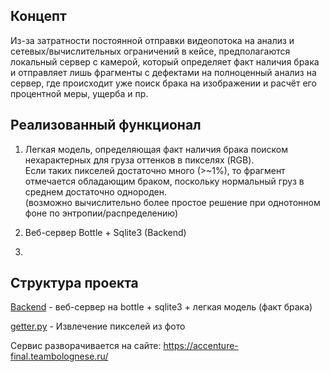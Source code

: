 ## Концепт

Из-за затратности постоянной отправки видеопотока на анализ и сетевых/вычислительных ограничений в кейсе, предполагаются локальный сервер с камерой, который определяет факт наличия брака и отправляет лишь фрагменты с дефектами на полноценный анализ на сервер, где происходит уже поиск брака на изображении и расчёт его процентной меры, ущерба и пр. 

## Реализованный функционал

1) Легкая модель, определяющая факт наличия брака поиском нехарактерных для груза оттенков в пикселях (RGB). <br>Если таких пикселей достаточно много (>~1%), то фрагмент отмечается обладающим браком, поскольку нормальный груз в среднем достаточно однороден. <br>
(возможно вычислительно более простое решение при однотонном фоне по энтропии/распределению)

2) Веб-сервер Bottle + Sqlite3 (Backend)

3)

## Структура проекта

[Backend](app.py) - веб-сервер на bottle + sqlite3 + легкая модель (факт брака)

[getter.py](getter.py) - Извлечение пикселей из фото


Сервис разворачивается на сайте: https://accenture-final.teambolognese.ru/
